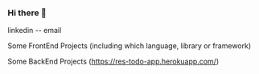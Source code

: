 ### Hi there 👋

<!--
**serdalaydin6116/serdalaydin6116** is a ✨ _special_ ✨ repository because its `README.md` (this file) appears on your GitHub profile.


📩 Connect with me:
linkedin -- email


📑 I'm currently doing front and backend development (Java Script | React | Node.js | Django)
👨🏼‍🤝‍👨🏻 I want to collaborate on open source projects
🥅 Goals: Develop application projects useful to humanity and to participate in these projects in the world.
⚡ Fun fact: i like to play amateur football, biking, hiking, fishing.
💬 You can ask me anything you want to know
⏲ What I am doing now:
    🚀 I'm improving myself right now 📃.
    👨🏼‍🤝‍👨🏻 I'm developing an app with my team,
    💻 I also work as a FreeLancer.
🔧 Languages and Tools :
Visual Studio CodeGitGitHubPythonHTML5JavascriptReactLinux




📫 How to reach me:
--> linkedin -- email

Some FrontEnd Projects (including which language, library or framework)

Some BackEnd Projects (https://res-todo-app.herokuapp.com/)
